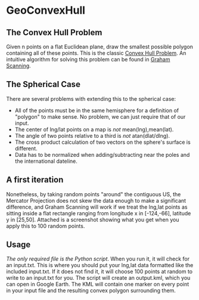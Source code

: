 GeoConvexHull
=============

## The Convex Hull Problem

Given n points on a flat Euclidean plane, draw the smallest possible polygon containing all of these points. This is the classic [Convex Hull Problem](http://en.wikipedia.org/wiki/Convex_hull). An intuitive algorithm for solving this problem can be found in [Graham Scanning](http://en.wikipedia.org/wiki/Graham_scan).

## The Spherical Case

There are several problems with extending this to the spherical case:  
- All of the points must be in the same hemisphere for a definition of "polygon" to make sense. No problem, we can just require that of our input.  
- The center of lng/lat points on a map is *not* mean(lng),mean(lat).  
- The angle of two points relative to a third is *not* atan(dlat/dlng).  
- The cross product calculation of two vectors on the sphere's surface is different.  
- Data has to be normalized when adding/subtracting near the poles and the international dateline.  

## A first iteration

Nonetheless, by taking random points "around" the contiguous US, the Mercator Projection does not skew the data enough to make a significant difference, and Graham Scanning will work if we treat the lng,lat points as sitting inside a flat rectangle ranging from longitude x in [-124,-66], latitude y in [25,50]. Attached is a screenshot showing what you get when you apply this to 100 random points.

## Usage

*The only required file is the Python script*. When you run it, it will check for an input.txt. This is where you should put your lng,lat data formatted like the included input.txt. If it does not find it, it will choose 100 points at random to write to an input.txt for you. The script will create an output.kml, which you can open in Google Earth. The KML will contain one marker on every point in your input file and the resulting convex polygon surrounding them.